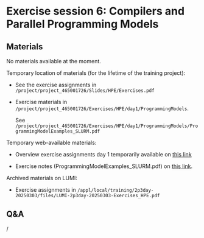 # Exercise session 6: Compilers and Parallel Programming Models

<!--
The exercises are basically the same as in 
[session #1](extra_1_04_Exercises_1.md). You can now play with different
programming models and optimisation options.
-->


## Materials

No materials available at the moment.

Temporary location of materials (for the lifetime of the training project):

-   See the exercise assignments in
    `/project/project_465001726/Slides/HPE/Exercises.pdf`

-   Exercise materials in 
    `/project/project_465001726/Exercises/HPE/day1/ProgrammingModels`.

    See `/project/project_465001726/Exercises/HPE/day1/ProgrammingModels/ProgrammingModelExamples_SLURM.pdf`

Temporary web-available materials:

-    Overview exercise assignments day 1 temporarily available on
     [this link](https://462000265.lumidata.eu/2p3day-20250303/files/LUMI-2p3day-20250303-1_Exercises_day1.pdf)

-    Exercise notes (ProgrammingModelExamples_SLURM.pdf) on
     [this link](https://462000265.lumidata.eu/2p3day-20250303/files/LUMI-2p3day-20250303-302-ProgrammingModelExamples_SLURM.pdf).

Archived materials on LUMI:

-   Exercise assignments in `/appl/local/training/2p3day-20250303/files/LUMI-2p3day-20250303-Exercises_HPE.pdf`

<!--
-   Exercises as bizp2-compressed tar file in
    `/appl/local/training/2p3day-20250303/files/LUMI-2p3day-20250303-Exercises_HPE.tar.bz2`

-   Exercises as uncompressed tar file in
    `/appl/local/training/2p3day-20250303/files/LUMI-2p3day-20250303-Exercises_HPE.tar`
-->


## Q&A

/
